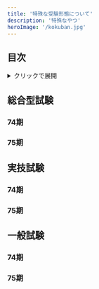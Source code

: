 ```yaml
---
title: '特殊な受験形態について'
description: '特殊なやつ'
heroImage: '/kokuban.jpg'
---
```


## 目次

<details><summary>クリックで展開</summary>

- [目次](#目次)
- [総合型試験](#総合型試験)
  - [74期](#74期)
  - [75期](#75期)
- [実技試験](#実技試験)
  - [74期](#74期-1)
  - [75期](#75期-1)
- [一般試験](#一般試験)
  - [74期](#74期-2)
  - [75期](#75期-2)

</details>

## 総合型試験

### 74期



### 75期



<!-- ### 76期



### 77期

-->

## 実技試験

### 74期



### 75期



<!-- ### 76期



### 77期

-->

## 一般試験

### 74期



### 75期



<!-- ### 76期



### 77期

-->
